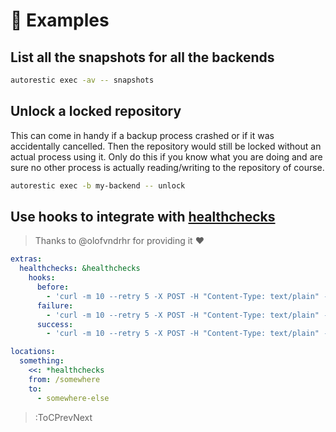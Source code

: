 # 🐣 Examples

## List all the snapshots for all the backends

```bash
autorestic exec -av -- snapshots
```

## Unlock a locked repository

This can come in handy if a backup process crashed or if it was accidentally cancelled. Then the repository would still be locked without an actual process using it. Only do this if you know what you are doing and are sure no other process is actually reading/writing to the repository of course.

```bash
autorestic exec -b my-backend -- unlock
```

## Use hooks to integrate with [healthchecks](https://healthchecks.io/)

> Thanks to @olofvndrhr for providing it ❤️

```yaml
extras:
  healthchecks: &healthchecks
    hooks:
      before:
        - 'curl -m 10 --retry 5 -X POST -H "Content-Type: text/plain" --data "Starting backup for location: ${AUTORESTIC_LOCATION}" https://<healthchecks-url>/ping/<uid>/start'
      failure:
        - 'curl -m 10 --retry 5 -X POST -H "Content-Type: text/plain" --data "Backup failed for location: ${AUTORESTIC_LOCATION}" https://<healthchecks-url>/ping/<uid>/fail'
      success:
        - 'curl -m 10 --retry 5 -X POST -H "Content-Type: text/plain" --data "Backup successful for location: ${AUTORESTIC_LOCATION}" https://<healthchecks-url>/ping/<uid>'

locations:
  something:
    <<: *healthchecks
    from: /somewhere
    to:
      - somewhere-else
```

> :ToCPrevNext

